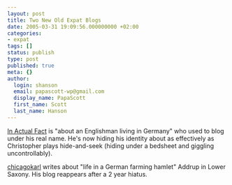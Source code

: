 ```yaml
---
layout: post
title: Two New Old Expat Blogs
date: 2005-03-31 19:09:56.000000000 +02:00
categories:
- expat
tags: []
status: publish
type: post
published: true
meta: {}
author:
  login: shanson
  email: papascott-wp@gmail.com
  display_name: PapaScott
  first_name: Scott
  last_name: Hanson
---
```

<p><a href="http://www.inactualfact.com/" title="In Actual Fact">In Actual Fact</a> is "about an Englishman living in Germany" who used to blog under his real name. He's now hiding his identity about as effectively as Christopher plays hide-and-seek (hiding under a bedsheet and giggling uncontrollably).</p>
<p><a href="http://www.chicagokarl.de/" title="chicagokarl">chicagokarl</a> writes about "life in a German farming hamlet" Addrup in Lower Saxony. His blog reappears after a 2 year hiatus.</p>
